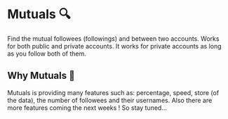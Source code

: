 # Mutuals 🔍
Find the mutual followees (followings) and between two accounts. Works for both public and private accounts. It works for private accounts as long as you follow both of them.

## Why Mutuals 🤔

Mutuals is providing many features such as: percentage, speed, store (of the data), the number of followees and their usernames.
Also there are more features coming the next weeks ! So stay tuned...

